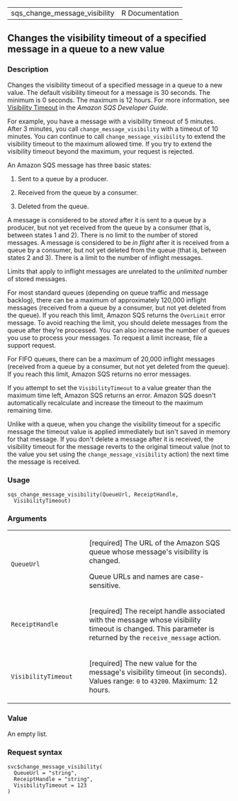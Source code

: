 <table style="width: 100%;">
<tbody>
<tr class="odd">
<td>sqs_change_message_visibility</td>
<td style="text-align: right;">R Documentation</td>
</tr>
</tbody>
</table>

## Changes the visibility timeout of a specified message in a queue to a new value

### Description

Changes the visibility timeout of a specified message in a queue to a
new value. The default visibility timeout for a message is 30 seconds.
The minimum is 0 seconds. The maximum is 12 hours. For more information,
see [Visibility
Timeout](https://docs.aws.amazon.com/AWSSimpleQueueService/latest/SQSDeveloperGuide/sqs-visibility-timeout.html)
in the *Amazon SQS Developer Guide*.

For example, you have a message with a visibility timeout of 5 minutes.
After 3 minutes, you call `change_message_visibility` with a timeout of
10 minutes. You can continue to call `change_message_visibility` to
extend the visibility timeout to the maximum allowed time. If you try to
extend the visibility timeout beyond the maximum, your request is
rejected.

An Amazon SQS message has three basic states:

1.  Sent to a queue by a producer.

2.  Received from the queue by a consumer.

3.  Deleted from the queue.

A message is considered to be *stored* after it is sent to a queue by a
producer, but not yet received from the queue by a consumer (that is,
between states 1 and 2). There is no limit to the number of stored
messages. A message is considered to be *in flight* after it is received
from a queue by a consumer, but not yet deleted from the queue (that is,
between states 2 and 3). There is a limit to the number of inflight
messages.

Limits that apply to inflight messages are unrelated to the *unlimited*
number of stored messages.

For most standard queues (depending on queue traffic and message
backlog), there can be a maximum of approximately 120,000 inflight
messages (received from a queue by a consumer, but not yet deleted from
the queue). If you reach this limit, Amazon SQS returns the `OverLimit`
error message. To avoid reaching the limit, you should delete messages
from the queue after they're processed. You can also increase the number
of queues you use to process your messages. To request a limit increase,
file a support request.

For FIFO queues, there can be a maximum of 20,000 inflight messages
(received from a queue by a consumer, but not yet deleted from the
queue). If you reach this limit, Amazon SQS returns no error messages.

If you attempt to set the `VisibilityTimeout` to a value greater than
the maximum time left, Amazon SQS returns an error. Amazon SQS doesn't
automatically recalculate and increase the timeout to the maximum
remaining time.

Unlike with a queue, when you change the visibility timeout for a
specific message the timeout value is applied immediately but isn't
saved in memory for that message. If you don't delete a message after it
is received, the visibility timeout for the message reverts to the
original timeout value (not to the value you set using the
`change_message_visibility` action) the next time the message is
received.

### Usage

    sqs_change_message_visibility(QueueUrl, ReceiptHandle,
      VisibilityTimeout)

### Arguments

<table>
<colgroup>
<col style="width: 35%" />
<col style="width: 65%" />
</colgroup>
<tbody>
<tr class="odd">
<td><code
id="sqs_change_message_visibility_:_QueueUrl">QueueUrl</code></td>
<td><p>[required] The URL of the Amazon SQS queue whose message's
visibility is changed.</p>
<p>Queue URLs and names are case-sensitive.</p></td>
</tr>
<tr class="even">
<td><code
id="sqs_change_message_visibility_:_ReceiptHandle">ReceiptHandle</code></td>
<td><p>[required] The receipt handle associated with the message whose
visibility timeout is changed. This parameter is returned by the
<code>receive_message</code> action.</p></td>
</tr>
<tr class="odd">
<td><code
id="sqs_change_message_visibility_:_VisibilityTimeout">VisibilityTimeout</code></td>
<td><p>[required] The new value for the message's visibility timeout (in
seconds). Values range: <code>0</code> to <code>43200</code>. Maximum:
12 hours.</p></td>
</tr>
</tbody>
</table>

### Value

An empty list.

### Request syntax

    svc$change_message_visibility(
      QueueUrl = "string",
      ReceiptHandle = "string",
      VisibilityTimeout = 123
    )
